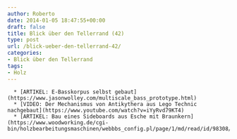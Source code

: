 ```yaml
---
author: Roberto
date: 2014-01-05 18:47:55+00:00
draft: false
title: Blick über den Tellerrand (42)
type: post
url: /blick-ueber-den-tellerrand-42/
categories:
- Blick über den Tellerrand
tags:
- Holz
---
```



	  * [ARTIKEL: E-Basskorpus selbst gebaut](https://www.jasonwolley.com/multiscale_bass_prototype.html)
	  * [VIDEO: Der Mechanismus von Antikythera aus Lego Technic nachgebaut](https://www.youtube.com/watch?v=iYyRvd79KT4)
	  * [ARTIKEL: Bau eines Sideboards aus Esche mit Braunkern](https://www.woodworking.de/cgi-bin/holzbearbeitungsmaschinen/webbbs_config.pl/page/1/md/read/id/98308/sbj/sideboard/)

